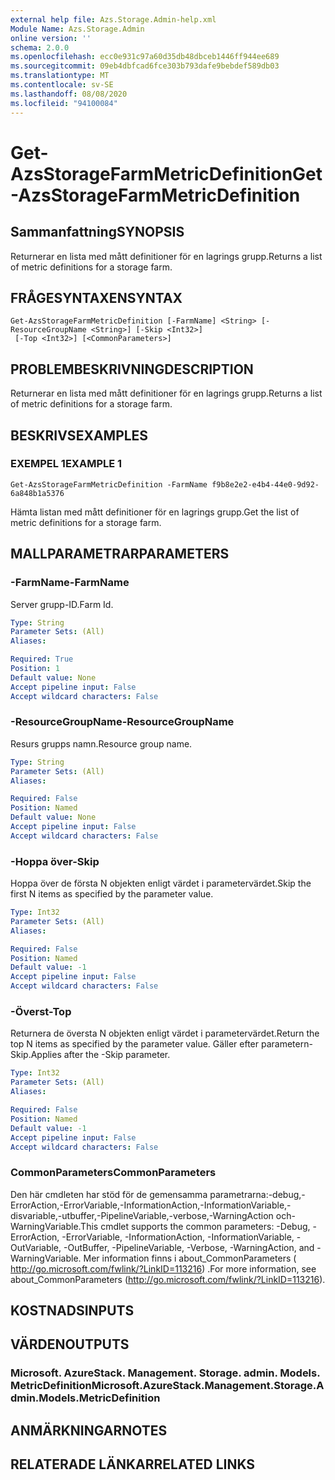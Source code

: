 ```yaml
---
external help file: Azs.Storage.Admin-help.xml
Module Name: Azs.Storage.Admin
online version: ''
schema: 2.0.0
ms.openlocfilehash: ecc0e931c97a60d35db48dbceb1446ff944ee689
ms.sourcegitcommit: 09eb4dbfcad6fce303b793dafe9bebdef589db03
ms.translationtype: MT
ms.contentlocale: sv-SE
ms.lasthandoff: 08/08/2020
ms.locfileid: "94100084"
---
```

# <span data-ttu-id="1ecef-101">Get-AzsStorageFarmMetricDefinition</span><span class="sxs-lookup"><span data-stu-id="1ecef-101">Get-AzsStorageFarmMetricDefinition</span></span>

## <span data-ttu-id="1ecef-102">Sammanfattning</span><span class="sxs-lookup"><span data-stu-id="1ecef-102">SYNOPSIS</span></span>
<span data-ttu-id="1ecef-103">Returnerar en lista med mått definitioner för en lagrings grupp.</span><span class="sxs-lookup"><span data-stu-id="1ecef-103">Returns a list of metric definitions for a storage farm.</span></span>

## <span data-ttu-id="1ecef-104">FRÅGESYNTAXEN</span><span class="sxs-lookup"><span data-stu-id="1ecef-104">SYNTAX</span></span>

```
Get-AzsStorageFarmMetricDefinition [-FarmName] <String> [-ResourceGroupName <String>] [-Skip <Int32>]
 [-Top <Int32>] [<CommonParameters>]
```

## <span data-ttu-id="1ecef-105">PROBLEMBESKRIVNING</span><span class="sxs-lookup"><span data-stu-id="1ecef-105">DESCRIPTION</span></span>
<span data-ttu-id="1ecef-106">Returnerar en lista med mått definitioner för en lagrings grupp.</span><span class="sxs-lookup"><span data-stu-id="1ecef-106">Returns a list of metric definitions for a storage farm.</span></span>

## <span data-ttu-id="1ecef-107">BESKRIVS</span><span class="sxs-lookup"><span data-stu-id="1ecef-107">EXAMPLES</span></span>

### <span data-ttu-id="1ecef-108">EXEMPEL 1</span><span class="sxs-lookup"><span data-stu-id="1ecef-108">EXAMPLE 1</span></span>
```
Get-AzsStorageFarmMetricDefinition -FarmName f9b8e2e2-e4b4-44e0-9d92-6a848b1a5376
```

<span data-ttu-id="1ecef-109">Hämta listan med mått definitioner för en lagrings grupp.</span><span class="sxs-lookup"><span data-stu-id="1ecef-109">Get the list of metric definitions for a storage farm.</span></span>

## <span data-ttu-id="1ecef-110">MALLPARAMETRAR</span><span class="sxs-lookup"><span data-stu-id="1ecef-110">PARAMETERS</span></span>

### <span data-ttu-id="1ecef-111">-FarmName</span><span class="sxs-lookup"><span data-stu-id="1ecef-111">-FarmName</span></span>
<span data-ttu-id="1ecef-112">Server grupp-ID.</span><span class="sxs-lookup"><span data-stu-id="1ecef-112">Farm Id.</span></span>

```yaml
Type: String
Parameter Sets: (All)
Aliases:

Required: True
Position: 1
Default value: None
Accept pipeline input: False
Accept wildcard characters: False
```

### <span data-ttu-id="1ecef-113">-ResourceGroupName</span><span class="sxs-lookup"><span data-stu-id="1ecef-113">-ResourceGroupName</span></span>
<span data-ttu-id="1ecef-114">Resurs grupps namn.</span><span class="sxs-lookup"><span data-stu-id="1ecef-114">Resource group name.</span></span>

```yaml
Type: String
Parameter Sets: (All)
Aliases:

Required: False
Position: Named
Default value: None
Accept pipeline input: False
Accept wildcard characters: False
```

### <span data-ttu-id="1ecef-115">-Hoppa över</span><span class="sxs-lookup"><span data-stu-id="1ecef-115">-Skip</span></span>
<span data-ttu-id="1ecef-116">Hoppa över de första N objekten enligt värdet i parametervärdet.</span><span class="sxs-lookup"><span data-stu-id="1ecef-116">Skip the first N items as specified by the parameter value.</span></span>

```yaml
Type: Int32
Parameter Sets: (All)
Aliases:

Required: False
Position: Named
Default value: -1
Accept pipeline input: False
Accept wildcard characters: False
```

### <span data-ttu-id="1ecef-117">-Överst</span><span class="sxs-lookup"><span data-stu-id="1ecef-117">-Top</span></span>
<span data-ttu-id="1ecef-118">Returnera de översta N objekten enligt värdet i parametervärdet.</span><span class="sxs-lookup"><span data-stu-id="1ecef-118">Return the top N items as specified by the parameter value.</span></span>
<span data-ttu-id="1ecef-119">Gäller efter parametern-Skip.</span><span class="sxs-lookup"><span data-stu-id="1ecef-119">Applies after the -Skip parameter.</span></span>

```yaml
Type: Int32
Parameter Sets: (All)
Aliases:

Required: False
Position: Named
Default value: -1
Accept pipeline input: False
Accept wildcard characters: False
```

### <span data-ttu-id="1ecef-120">CommonParameters</span><span class="sxs-lookup"><span data-stu-id="1ecef-120">CommonParameters</span></span>
<span data-ttu-id="1ecef-121">Den här cmdleten har stöd för de gemensamma parametrarna:-debug,-ErrorAction,-ErrorVariable,-InformationAction,-InformationVariable,-disvariable,-utbuffer,-PipelineVariable,-verbose,-WarningAction och-WarningVariable.</span><span class="sxs-lookup"><span data-stu-id="1ecef-121">This cmdlet supports the common parameters: -Debug, -ErrorAction, -ErrorVariable, -InformationAction, -InformationVariable, -OutVariable, -OutBuffer, -PipelineVariable, -Verbose, -WarningAction, and -WarningVariable.</span></span> <span data-ttu-id="1ecef-122">Mer information finns i about_CommonParameters ( http://go.microsoft.com/fwlink/?LinkID=113216) .</span><span class="sxs-lookup"><span data-stu-id="1ecef-122">For more information, see about_CommonParameters (http://go.microsoft.com/fwlink/?LinkID=113216).</span></span>

## <span data-ttu-id="1ecef-123">KOSTNADS</span><span class="sxs-lookup"><span data-stu-id="1ecef-123">INPUTS</span></span>

## <span data-ttu-id="1ecef-124">VÄRDEN</span><span class="sxs-lookup"><span data-stu-id="1ecef-124">OUTPUTS</span></span>

### <span data-ttu-id="1ecef-125">Microsoft. AzureStack. Management. Storage. admin. Models. MetricDefinition</span><span class="sxs-lookup"><span data-stu-id="1ecef-125">Microsoft.AzureStack.Management.Storage.Admin.Models.MetricDefinition</span></span>

## <span data-ttu-id="1ecef-126">ANMÄRKNINGAR</span><span class="sxs-lookup"><span data-stu-id="1ecef-126">NOTES</span></span>

## <span data-ttu-id="1ecef-127">RELATERADE LÄNKAR</span><span class="sxs-lookup"><span data-stu-id="1ecef-127">RELATED LINKS</span></span>
